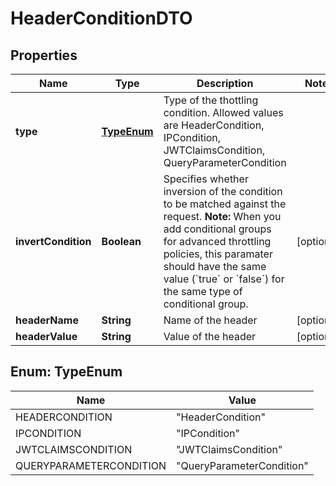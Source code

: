 
# HeaderConditionDTO

## Properties
Name | Type | Description | Notes
------------ | ------------- | ------------- | -------------
**type** | [**TypeEnum**](#TypeEnum) | Type of the thottling condition. Allowed values are HeaderCondition, IPCondition, JWTClaimsCondition, QueryParameterCondition  | 
**invertCondition** | **Boolean** | Specifies whether inversion of the condition to be matched against the request.  **Note:** When you add conditional groups for advanced throttling policies, this paramater should have the same value (&#x60;true&#x60; or &#x60;false&#x60;) for the same type of conditional group.  |  [optional]
**headerName** | **String** | Name of the header |  [optional]
**headerValue** | **String** | Value of the header |  [optional]


<a name="TypeEnum"></a>
## Enum: TypeEnum
Name | Value
---- | -----
HEADERCONDITION | &quot;HeaderCondition&quot;
IPCONDITION | &quot;IPCondition&quot;
JWTCLAIMSCONDITION | &quot;JWTClaimsCondition&quot;
QUERYPARAMETERCONDITION | &quot;QueryParameterCondition&quot;



